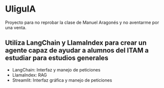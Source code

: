 # UliguIA
Proyecto para no reprobar la clase de Manuel Aragonés y no aventarme por una venta.

## Utiliza LangChain y LlamaIndex para crear un agente capaz de ayudar a alumnos del ITAM a estudiar para estudios generales

- LangChain: Interfaz y manejo de peticiones
- LlamaIndex: RAG
- Streamlit: Interfaz gráfica y manejo de peticiones

  
